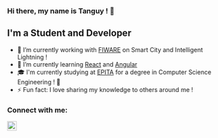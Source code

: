 ### Hi there, my name is Tanguy ! 👋 

## I'm a Student and Developer
- 🔭 I’m currently working with [FIWARE](https://www.fiware.org/) on Smart City and Intelligent Lightning !
- 🌱 I’m currently learning [React](https://fr.reactjs.org/) and [Angular](https://angular.io/)
- 🎓 I'm currently studying at [EPITA](https://www.epita.fr/) for a degree in Computer Science Engineering ! 🌟 
- ⚡  Fun fact: I love sharing my knowledge to others around me !

### Connect with me:

[<img align="left" alt="TanguyLH | LinkedIn" width="22px" src="https://cdn.jsdelivr.net/npm/simple-icons@v3/icons/linkedin.svg" />](https://www.linkedin.com/in/tanguy-le-henaff/)
<!--
**TanguyLH/TanguyLH** is a ✨ _special_ ✨ repository because its `README.md` (this file) appears on your GitHub profile.

Here are some ideas to get you started:

- 👯 I’m looking to collaborate on ...
- 🤔 I’m looking for help with ...
- 💬 Ask me about ...
- 📫 How to reach me: ...
- 😄 Pronouns: ...
-->

